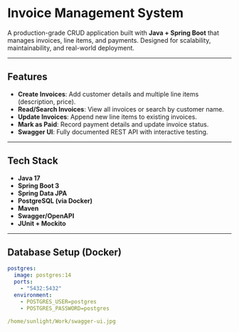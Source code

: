 # Invoice Management System

A production-grade CRUD application built with **Java + Spring Boot** that manages invoices, line items, and payments. Designed for scalability, maintainability, and real-world deployment.

---

## Features

- **Create Invoices**: Add customer details and multiple line items (description, price).
- **Read/Search Invoices**: View all invoices or search by customer name.
- **Update Invoices**: Append new line items to existing invoices.
- **Mark as Paid**: Record payment details and update invoice status.
- **Swagger UI**: Fully documented REST API with interactive testing.

---

## Tech Stack

- **Java 17**
- **Spring Boot 3**
- **Spring Data JPA**
- **PostgreSQL (via Docker)**
- **Maven**
- **Swagger/OpenAPI**
- **JUnit + Mockito**

---

## Database Setup (Docker)

```yaml
postgres:
  image: postgres:14
  ports:
    - "5432:5432"
  environment:
    - POSTGRES_USER=postgres
    - POSTGRES_PASSWORD=postgres

/home/sunlight/Work/swagger-ui.jpg